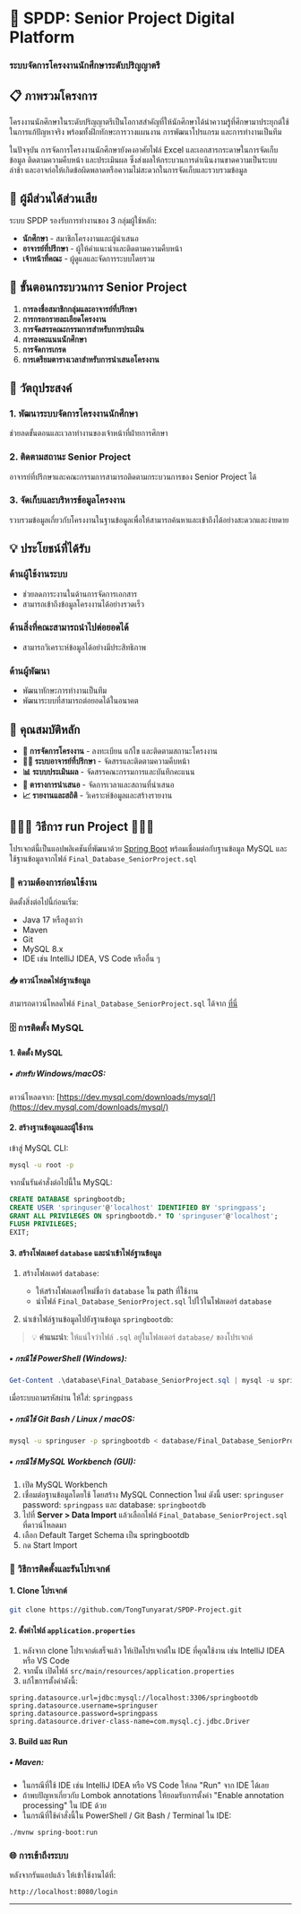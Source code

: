 # 🌱 SPDP: Senior Project Digital Platform
### ระบบจัดการโครงงานนักศึกษาระดับปริญญาตรี

## 📋 ภาพรวมโครงการ

โครงงานนักศึกษาในระดับปริญญาตรีเป็นโอกาสสำคัญที่ให้นักศึกษาได้นำความรู้ที่ศึกษามาประยุกต์ใช้ในการแก้ปัญหาจริง พร้อมทั้งฝึกทักษะการวางแผนงาน การพัฒนาโปรแกรม และการทำงานเป็นทีม

ในปัจจุบัน การจัดการโครงงานนักศึกษายังคงอาศัยไฟล์ Excel และเอกสารกระดาษในการจัดเก็บข้อมูล ติดตามความคืบหน้า และประเมินผล ซึ่งส่งผลให้กระบวนการดำเนินงานขาดความเป็นระบบ ล่าช้า และอาจก่อให้เกิดข้อผิดพลาดหรือความไม่สะดวกในการจัดเก็บและรวบรวมข้อมูล

## 👥 ผู้มีส่วนได้ส่วนเสีย

ระบบ SPDP รองรับการทำงานของ 3 กลุ่มผู้ใช้หลัก:

- **นักศึกษา** - สมาชิกโครงงานและผู้นำเสนอ
- **อาจารย์ที่ปรึกษา** - ผู้ให้คำแนะนำและติดตามความคืบหน้า
- **เจ้าหน้าที่คณะ** - ผู้ดูแลและจัดการระบบโดยรวม

## 🔄 ขั้นตอนกระบวนการ Senior Project

1. **การลงชื่อสมาชิกกลุ่มและอาจารย์ที่ปรึกษา**
2. **การกรอกรายละเอียดโครงงาน**
3. **การจัดสรรคณะกรรมการสำหรับการประเมิน**
4. **การลงคะแนนนักศึกษา**
5. **การจัดการเกรด**
6. **การเตรียมตารางเวลาสำหรับการนำเสนอโครงงาน**

## 🎯 วัตถุประสงค์

### 1. พัฒนาระบบจัดการโครงงานนักศึกษา
ช่วยลดขั้นตอนและเวลาทำงานของเจ้าหน้าที่ฝ่ายการศึกษา

### 2. ติดตามสถานะ Senior Project
อาจารย์ที่ปรึกษาและคณะกรรมการสามารถติดตามกระบวนการของ Senior Project ได้

### 3. จัดเก็บและบริหารข้อมูลโครงงาน
รวบรวมข้อมูลเกี่ยวกับโครงงานในฐานข้อมูลเพื่อให้สามารถค้นหาและเข้าถึงได้อย่างสะดวกและง่ายดาย

## 💡 ประโยชน์ที่ได้รับ

### ด้านผู้ใช้งานระบบ
- ช่วยลดภาระงานในด้านการจัดการเอกสาร
- สามารถเข้าถึงข้อมูลโครงงานได้อย่างรวดเร็ว

### ด้านสิ่งที่คณะสามารถนำไปต่อยอดได้
- สามารถวิเคราะห์ข้อมูลได้อย่างมีประสิทธิภาพ

### ด้านผู้พัฒนา
- พัฒนาทักษะการทำงานเป็นทีม
- พัฒนาระบบที่สามารถต่อยอดได้ในอนาคต

## 📱 คุณสมบัติหลัก

- **📝 การจัดการโครงงาน** - ลงทะเบียน แก้ไข และติดตามสถานะโครงงาน
- **👨‍🏫 ระบบอาจารย์ที่ปรึกษา** - จัดสรรและติดตามความคืบหน้า
- **📊 ระบบประเมินผล** - จัดสรรคณะกรรมการและบันทึกคะแนน
- **📅 ตารางการนำเสนอ** - จัดการเวลาและสถานที่นำเสนอ
- **📈 รายงานและสถิติ** - วิเคราะห์ข้อมูลและสร้างรายงาน


## 🏃🏻‍♀️ วิธีการ run Project 🏃🏻‍♀️

โปรเจกต์นี้เป็นแอปพลิเคชันที่พัฒนาด้วย [Spring Boot](https://spring.io/projects/spring-boot) พร้อมเชื่อมต่อกับฐานข้อมูล MySQL และใช้ฐานข้อมูลจากไฟล์ `Final_Database_SeniorProject.sql`

### 🔧 ความต้องการก่อนใช้งาน

ติดตั้งสิ่งต่อไปนี้ก่อนเริ่ม:

* Java 17 หรือสูงกว่า
* Maven
* Git
* MySQL 8.x
* IDE เช่น IntelliJ IDEA, VS Code หรืออื่น ๆ
  

#### 📥 ดาวน์โหลดไฟล์ฐานข้อมูล

สามารถดาวน์โหลดไฟล์ `Final_Database_SeniorProject.sql` ได้จาก [ที่นี่](https://github.com/TongTunyarat/SPDP-Project/blob/main/database/Final_Database_SeniorProject.sql)


### 🗄 การติดตั้ง MySQL

#### 1. ติดตั้ง MySQL

##### ▪️ สำหรับ Windows/macOS:

ดาวน์โหลดจาก: [https://dev.mysql.com/downloads/mysql/](https://dev.mysql.com/downloads/mysql/)


#### 2. สร้างฐานข้อมูลและผู้ใช้งาน

เข้าสู่ MySQL CLI:

```bash
mysql -u root -p
```

จากนั้นรันคำสั่งต่อไปนี้ใน MySQL:

```sql
CREATE DATABASE springbootdb;
CREATE USER 'springuser'@'localhost' IDENTIFIED BY 'springpass';
GRANT ALL PRIVILEGES ON springbootdb.* TO 'springuser'@'localhost';
FLUSH PRIVILEGES;
EXIT;
```


#### 3. สร้างโฟลเดอร์ `database` และนำเข้าไฟล์ฐานข้อมูล

1. สร้างโฟลเดอร์ `database`:

   * ให้สร้างโฟลเดอร์ใหม่ชื่อว่า `database` ใน path ที่ใช้งาน
   * นำไฟล์ `Final_Database_SeniorProject.sql` ไปไว้ในโฟลเดอร์ `database`

2. นำเข้าไฟล์ฐานข้อมูลไปยังฐานข้อมูล `springbootdb`:
   
> 💡 **คำแนะนำ**: ให้แน่ใจว่าไฟล์ `.sql` อยู่ในโฟลเดอร์ `database/` ของโปรเจกต์

##### ▪️ กรณีใช้ **PowerShell (Windows)**:

```powershell
Get-Content .\database\Final_Database_SeniorProject.sql | mysql -u springuser -p springbootdb
```

เมื่อระบบถามรหัสผ่าน ให้ใส่: `springpass`

##### ▪️ กรณีใช้ **Git Bash / Linux / macOS**:

```bash
mysql -u springuser -p springbootdb < database/Final_Database_SeniorProject.sql
```

##### ▪️ กรณีใช้ **MySQL Workbench** (GUI):

1. เปิด MySQL Workbench
2. เชื่อมต่อฐานข้อมูลโดยใช้ โดยสร้าง MySQL Connection ใหม่ ดังนี้ user: `springuser` password: `springpass` และ database: `springbootdb`
3. ไปที่ **Server > Data Import** แล้วเลือกไฟล์ `Final_Database_SeniorProject.sql` ที่ดาวน์โหลดมา
4. เลือก Default Target Schema เป็น springbootdb
5. กด Start Import


### 🚀 วิธีการติดตั้งและรันโปรเจกต์

#### 1. Clone โปรเจกต์

```bash
git clone https://github.com/TongTunyarat/SPDP-Project.git
```

#### 2. ตั้งค่าไฟล์ `application.properties`

1. หลังจาก clone โปรเจกต์เสร็จแล้ว ให้เปิดโปรเจกต์ใน IDE ที่คุณใช้งาน เช่น IntelliJ IDEA หรือ VS Code
2. จากนั้น เปิดไฟล์ `src/main/resources/application.properties`
3. แก้ไขการตั้งค่าดังนี้:

```properties
spring.datasource.url=jdbc:mysql://localhost:3306/springbootdb
spring.datasource.username=springuser
spring.datasource.password=springpass
spring.datasource.driver-class-name=com.mysql.cj.jdbc.Driver
```

#### 3. Build และ Run

##### ▪️ Maven:

* ในกรณีที่ใช้ IDE เช่น IntelliJ IDEA หรือ VS Code ให้กด "Run" จาก IDE ได้เลย
* ถ้าพบปัญหาเกี่ยวกับ Lombok annotations ให้ยอมรับการตั้งค่า "Enable annotation processing" ใน IDE ด้วย
* ในกรณีที่ใช้คำสั่งนี้ใน PowerShell / Git Bash / Terminal ใน IDE:

```bash
./mvnw spring-boot:run
```


### 🌐 การเข้าถึงระบบ

หลังจากรันแอปแล้ว ให้เข้าใช้งานได้ที่:

```
http://localhost:8080/login
```

---

